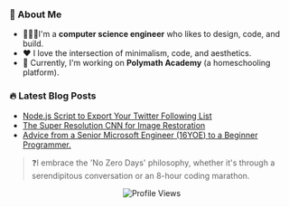 <!-- <h1 align="center">Hi 👋🏻, I'm Sajjad Salaria</h1>  -->
   
<h3> 🏡 About Me </h3>

- 👨🏻‍💻I'm a <b>computer science engineer</b> who likes to design, code, and build.
- ❤️ I love the intersection of minimalism, code, and aesthetics.
- 🚀 Currently, I'm working on <b>Polymath Academy</b> (a homeschooling platform).

<h3> 🔥 Latest Blog Posts </h3>

<!-- Blog:START -->
- [Node.js Script to Export Your Twitter Following List](https://xoraus.medium.com/how-to-export-your-twitter-following-list-to-a-csv-file-d3228d7d5650)
- [The Super Resolution CNN for Image Restoration](https://medium.com/p/ff1e8420d846)
- [Advice from a Senior Microsoft Engineer (16YOE) to a Beginner Programmer.](https://xoraus.hashnode.dev/breaking-into-the-big-leagues-tips-from-senior-software-engineer-at-microsoft-16-yoe)
   
>❓I embrace the 'No Zero Days' philosophy, whether it's through a serendipitous conversation or an 8-hour coding marathon.

<div align="center">

![Profile Views](https://komarev.com/ghpvc/?username=xoraus&style=for-the-badge) 
   
<!-- ![Stars](https://img.shields.io/github/stars/xoraus?label=stars&&style=for-the-badge)   -->

</div>

<!-- Blog:END -->

<!-- <h3 align="center">Connect</h1>

<div align="center">
   
📫 Drop me a mail - **imsafay@gmail.com**   
    -->
<!-- [![Linkedin](https://img.shields.io/static/v1?label=Blog&message=‎&style=for-the-badge&logo=Hashnode&logoColor=white&color=yellow)](https://xoraus.hashnode.dev/)
[![Linkedin](https://img.shields.io/badge/-LinkedIn-blue?style=for-the-badge&logo=Linkedin&logoColor=white)](https://www.linkedin.com/in/sajjadsalaria/)
 -->
<!-- </div> -->
